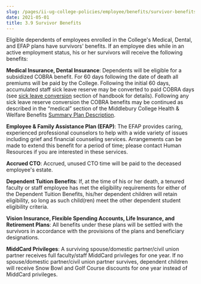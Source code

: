 ```yaml
---
slug: /pages/ii-ug-college-policies/employee/benefits/survivor-benefits
date: 2021-05-01
title: 3.9 Survivor Benefits
---
```

Eligible dependents of employees enrolled in the College's Medical, Dental, and EFAP plans have survivors' benefits. If an employee dies while in an active employment status, his or her survivors will receive the following benefits:

**Medical Insurance, Dental Insurance**: Dependents will be eligible for a subsidized COBRA benefit. For 60 days following the date of death all premiums will be paid by the College. Following the initial 60 days, accumulated staff sick leave reserve may be converted to paid COBRA days (see [sick leave conversion](/pages/ii-ug-college-policies/employee/benefits/sick-leave-conversion) section of handbook for details). Following any sick leave reserve conversion the COBRA benefits may be continued as described in the “medical” section of the Middlebury College Health & Welfare Benefits [Summary Plan Description](https://www.middlebury.edu/media/view/470998/original/active_spd.pdf).

**Employee & Family Assistance Plan (EFAP)**: The EFAP provides caring, experienced professional counselors to help with a wide variety of issues including grief and financial counseling services. Arrangements can be made to extend this benefit for a period of time; please contact Human Resources if you are interested in these services.

**Accrued CTO**: Accrued, unused CTO time will be paid to the deceased employee's estate.

**Dependent Tuition Benefits**: If, at the time of his or her death, a tenured faculty or staff employee has met the eligibility requirements for either of the Dependent Tuition Benefits, his/her dependent children will retain eligibility, so long as such child(ren) meet the other dependent student eligibility criteria.

**Vision Insurance, Flexible Spending Accounts, Life Insurance, and Retirement Plans**: All benefits under these plans will be settled with the survivors in accordance with the provisions of the plans and beneficiary designations.

**MiddCard Privileges**: A surviving spouse/domestic partner/civil union partner receives full faculty/staff MiddCard privileges for one year. If no spouse/domestic partner/civil union partner survives, dependent children will receive Snow Bowl and Golf Course discounts for one year instead of MiddCard privileges.
